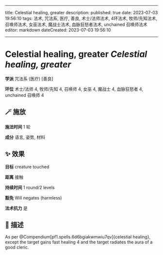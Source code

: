
---
title: Celestial healing, greater
description: 
published: true
date: 2023-07-03 19:56:10
tags: 法术, 咒法系, 医疗, 善良, 术士/法师法术, 4环法术, 牧师/先知法术, 召唤师法术, 女巫法术, 魔战士法术, 血脉狂怒者法术, unchained 召唤师法术
editor: markdown
dateCreated: 2023-07-03 19:56:10

---

# **Celestial healing, greater** *Celestial healing, greater*

**学派** 咒法系 (医疗) \[善良\] 

**环位** 术士/法师 4, 牧师/先知 4, 召唤师 4, 女巫 4, 魔战士 4, 血脉狂怒者 4, unchained 召唤师 4

## 🪄 施放

**施法时间** 1 轮

**成分** 语言, 姿势, 材料

## ✨ 效果 

**目标** creature touched 

**距离** 接触  

**持续时间** 1 round/2 levels 

**豁免** Will negates (harmless)

**法术抗力** 是

## 📖 描述

As per @Compendium[pf1.spells.6d6bgiakwmwiu7qv]{celestial healing}, except the target gains fast healing 4 and the target radiates the aura of a good cleric.
    